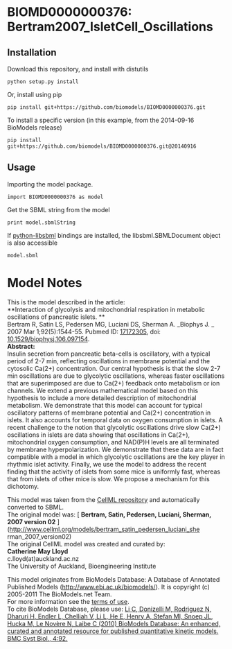 # BIOMD0000000376: Bertram2007_IsletCell_Oscillations

## Installation

Download this repository, and install with distutils

`python setup.py install`

Or, install using pip

`pip install git+https://github.com/biomodels/BIOMD0000000376.git`

To install a specific version (in this example, from the 2014-09-16 BioModels release)

`pip install git+https://github.com/biomodels/BIOMD0000000376.git@20140916`

## Usage

Importing the model package.

`import BIOMD0000000376 as model`

Get the SBML string from the model

`print model.sbmlString`

If [python-libsbml](https://pypi.python.org/pypi/python-libsbml) bindings are
installed, the libsbml.SBMLDocument object is also accessible

`model.sbml`


# Model Notes


This is the model described in the article:  
**Interaction of glycolysis and mitochondrial respiration in metabolic oscillations of pancreatic islets. **   
Bertram R, Satin LS, Pedersen MG, Luciani DS, Sherman A. _Biophys J. _ 2007
Mar 1;92(5):1544-55. Pubmed ID:
[17172305](http://www.ncbi.nlm.nih.gov/pubmed/17172305), doi:
[10.1529/biophysj.106.097154](http://dx.doi.org/10.1529/biophysj.106.097154).  
**Abstract:**   
Insulin secretion from pancreatic beta-cells is oscillatory, with a typical
period of 2-7 min, reflecting oscillations in membrane potential and the
cytosolic Ca(2+) concentration. Our central hypothesis is that the slow 2-7
min oscillations are due to glycolytic oscillations, whereas faster
oscillations that are superimposed are due to Ca(2+) feedback onto metabolism
or ion channels. We extend a previous mathematical model based on this
hypothesis to include a more detailed description of mitochondrial metabolism.
We demonstrate that this model can account for typical oscillatory patterns of
membrane potential and Ca(2+) concentration in islets. It also accounts for
temporal data on oxygen consumption in islets. A recent challenge to the
notion that glycolytic oscillations drive slow Ca(2+) oscillations in islets
are data showing that oscillations in Ca(2+), mitochondrial oxygen
consumption, and NAD(P)H levels are all terminated by membrane
hyperpolarization. We demonstrate that these data are in fact compatible with
a model in which glycolytic oscillations are the key player in rhythmic islet
activity. Finally, we use the model to address the recent finding that the
activity of islets from some mice is uniformly fast, whereas that from islets
of other mice is slow. We propose a mechanism for this dichotomy.

This model was taken from the [CellML
repository](http://www.cellml.org/models) and automatically converted to SBML.  
The original model was: [ **Bertram, Satin, Pedersen, Luciani, Sherman, 2007
version 02** ](http://www.cellml.org/models/bertram_satin_pedersen_luciani_she
rman_2007_version02)  
The original CellML model was created and curated by:  
**Catherine May Lloyd**   
c.lloyd(at)auckland.ac.nz  
The University of Auckland, Bioengineering Institute

This model originates from BioModels Database: A Database of Annotated
Published Models (http://www.ebi.ac.uk/biomodels/). It is copyright (c)
2005-2011 The BioModels.net Team.  
For more information see the [terms of
use](http://www.ebi.ac.uk/biomodels/legal.html).  
To cite BioModels Database, please use: [Li C, Donizelli M, Rodriguez N,
Dharuri H, Endler L, Chelliah V, Li L, He E, Henry A, Stefan MI, Snoep JL,
Hucka M, Le Novère N, Laibe C (2010) BioModels Database: An enhanced, curated
and annotated resource for published quantitative kinetic models. BMC Syst
Biol., 4:92.](http://www.ncbi.nlm.nih.gov/pubmed/20587024)


